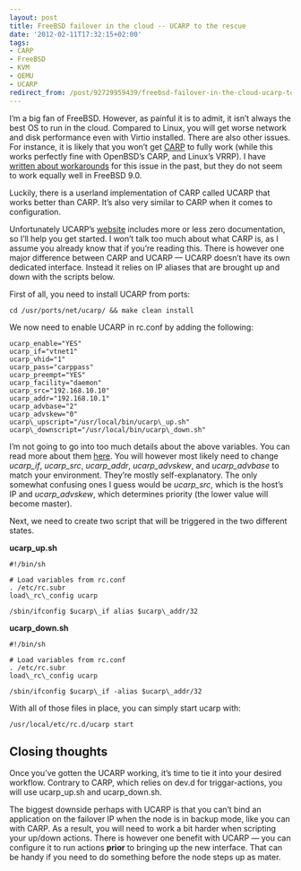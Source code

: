 ```yaml
---
layout: post
title: FreeBSD failover in the cloud -- UCARP to the rescue
date: '2012-02-11T17:32:15+02:00'
tags:
- CARP
- FreeBSD
- KVM
- QEMU
- UCARP
redirect_from: /post/92729959439/freebsd-failover-in-the-cloud-ucarp-to-the-rescue
---
```

I’m a big fan of FreeBSD. However, as painful it is to admit, it isn’t always the best OS to run in the cloud. Compared to Linux, you will get worse network and disk performance even with Virtio installed. There are also other issues. For instance, it is likely that you won’t get [CARP](http://www.freebsd.org/doc/handbook/carp.html) to fully work (while this works perfectly fine with OpenBSD’s CARP, and Linux’s VRRP). I have [written about workarounds](http://viktorpetersson.com/2011/03/23/how-to-get-freebsds-carp-working-on-cloudsigma/) for this issue in the past, but they do not seem to work equally well in FreeBSD 9.0.

Luckily, there is a userland implementation of CARP called UCARP that works better than CARP. It’s also very similar to CARP when it comes to configuration.  
  
Unfortunately UCARP’s [website](http://www.ucarp.org/project/ucarp) includes more or less zero documentation, so I’ll help you get started. I won’t talk too much about what CARP is, as I assume you already know that if you’re reading this. There is however one major difference between CARP and UCARP — UCARP doesn’t have its own dedicated interface. Instead it relies on IP aliases that are brought up and down with the scripts below.

First of all, you need to install UCARP from ports:

    cd /usr/ports/net/ucarp/ && make clean install

We now need to enable UCARP in rc.conf by adding the following:

    ucarp_enable="YES"
    ucarp_if="vtnet1"
    ucarp_vhid="1"
    ucarp_pass="carppass"
    ucarp_preempt="YES"
    ucarp_facility="daemon"
    ucarp_src="192.168.10.10"
    ucarp_addr="192.168.10.1"
    ucarp_advbase="2"
    ucarp_advskew="0"
    ucarp\_upscript="/usr/local/bin/ucarp\_up.sh"
    ucarp\_downscript="/usr/local/bin/ucarp\_down.sh"

I’m not going to go into too much details about the above variables. You can read more about them [here](http://www.freebsd.org/cgi/man.cgi?query=carp&sektion=4). You will however most likely need to change _ucarp_if_, _ucarp_src_, _ucarp_addr_, _ucarp_advskew_, and _ucarp_advbase_ to match your environment. They’re mostly self-explanatory. The only somewhat confusing ones I guess would be _ucarp_src_, which is the host’s IP and _ucarp_advskew_, which determines priority (the lower value will become master).

Next, we need to create two script that will be triggered in the two different states.

**ucarp_up.sh**

    #!/bin/sh

    # Load variables from rc.conf
    . /etc/rc.subr
    load\_rc\_config ucarp

    /sbin/ifconfig $ucarp\_if alias $ucarp\_addr/32

**ucarp_down.sh**

    #!/bin/sh

    # Load variables from rc.conf
    . /etc/rc.subr
    load\_rc\_config ucarp

    /sbin/ifconfig $ucarp\_if -alias $ucarp\_addr/32

With all of those files in place, you can simply start ucarp with:

    /usr/local/etc/rc.d/ucarp start

Closing thoughts
----------------

Once you’ve gotten the UCARP working, it’s time to tie it into your desired workflow. Contrary to CARP, which relies on dev.d for triggar-actions, you will use ucarp\_up.sh and ucarp\_down.sh.

The biggest downside perhaps with UCARP is that you can’t bind an application on the failover IP when the node is in backup mode, like you can with CARP. As a result, you will need to work a bit harder when scripting your up/down actions. There is however one benefit with UCARP — you can configure it to run actions **prior** to bringing up the new interface. That can be handy if you need to do something before the node steps up as mater.
